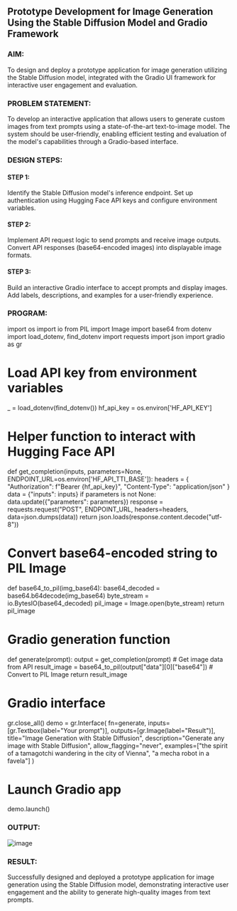 ## Prototype Development for Image Generation Using the Stable Diffusion Model and Gradio Framework

### AIM:
To design and deploy a prototype application for image generation utilizing the Stable Diffusion model, integrated with the Gradio UI framework for interactive user engagement and evaluation.

### PROBLEM STATEMENT:

To develop an interactive application that allows users to generate custom images from text prompts using a state-of-the-art text-to-image model. The system should be user-friendly, enabling efficient testing and evaluation of the model's capabilities through a Gradio-based interface.

### DESIGN STEPS:

#### STEP 1:

Identify the Stable Diffusion model's inference endpoint.
Set up authentication using Hugging Face API keys and configure environment variables.

#### STEP 2:

Implement API request logic to send prompts and receive image outputs.
Convert API responses (base64-encoded images) into displayable image formats.

#### STEP 3:

Build an interactive Gradio interface to accept prompts and display images.
Add labels, descriptions, and examples for a user-friendly experience.

### PROGRAM:


import os
import io
from PIL import Image
import base64
from dotenv import load_dotenv, find_dotenv
import requests
import json
import gradio as gr


# Load API key from environment variables
_ = load_dotenv(find_dotenv())
hf_api_key = os.environ['HF_API_KEY']


# Helper function to interact with Hugging Face API
def get_completion(inputs, parameters=None, ENDPOINT_URL=os.environ['HF_API_TTI_BASE']):
    headers = {
        "Authorization": f"Bearer {hf_api_key}",
        "Content-Type": "application/json"
    }
    data = {"inputs": inputs}
    if parameters is not None:
        data.update({"parameters": parameters})
    response = requests.request("POST", ENDPOINT_URL, headers=headers, data=json.dumps(data))
    return json.loads(response.content.decode("utf-8"))


# Convert base64-encoded string to PIL Image
def base64_to_pil(img_base64):
    base64_decoded = base64.b64decode(img_base64)
    byte_stream = io.BytesIO(base64_decoded)
    pil_image = Image.open(byte_stream)
    return pil_image


# Gradio generation function
def generate(prompt):
    output = get_completion(prompt)  # Get image data from API
    result_image = base64_to_pil(output["data"][0]["base64"])  # Convert to PIL Image
    return result_image


# Gradio interface
gr.close_all()
demo = gr.Interface(
    fn=generate,
    inputs=[gr.Textbox(label="Your prompt")],
    outputs=[gr.Image(label="Result")],
    title="Image Generation with Stable Diffusion",
    description="Generate any image with Stable Diffusion",
    allow_flagging="never",
    examples=["the spirit of a tamagotchi wandering in the city of Vienna", "a mecha robot in a favela"]
)


# Launch Gradio app
demo.launch()


### OUTPUT:

![image](https://github.com/user-attachments/assets/96deac65-b452-43ff-b33f-a6ef71493764)


### RESULT:

Successfully designed and deployed a prototype application for image generation using the Stable Diffusion model, demonstrating interactive user engagement and the ability to generate high-quality images from text prompts.
